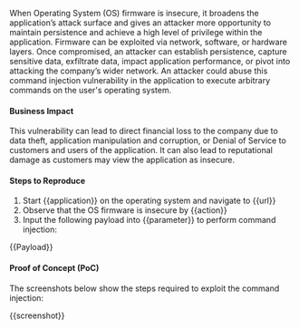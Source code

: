 When Operating System (OS) firmware is insecure, it broadens the application’s attack surface and gives  an attacker more opportunity to maintain persistence and achieve a high level of privilege within the application. Firmware can be exploited via network, software, or hardware layers. Once compromised, an attacker can establish persistence, capture sensitive data, exfiltrate data, impact application performance, or pivot into attacking the company’s wider network. An attacker could abuse this command injection  vulnerability in the application to execute arbitrary commands on the user's operating system.


#### Business Impact

This vulnerability can lead to direct financial loss to the company due to data theft, application manipulation and corruption, or Denial of Service to customers and users of the application. It can also lead to reputational damage as customers may view the application as insecure.

#### Steps to Reproduce

1. Start {{application}} on the operating system and navigate to {{url}}
1. Observe that the OS firmware is insecure by {{action}}
1. Input the following payload into {{parameter}} to perform command injection:

{{Payload}}

#### Proof of Concept (PoC)

The screenshots below show the steps required to exploit the command injection:

{{screenshot}}
